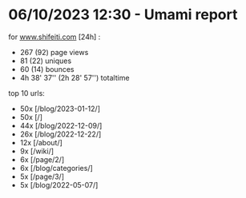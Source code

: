 # 06/10/2023 12:30 - Umami report
for www.shifeiti.com [24h] :

 - 267 (92) page views
 - 81 (22) uniques
 - 60 (14) bounces
 - 4h 38' 37'' (2h 28' 57'') totaltime


top 10 urls:
 - 50x [/blog/2023-01-12/]
 - 50x [/]
 - 44x [/blog/2022-12-09/]
 - 26x [/blog/2022-12-22/]
 - 12x [/about/]
 - 9x [/wiki/]
 - 6x [/page/2/]
 - 6x [/blog/categories/]
 - 5x [/page/3/]
 - 5x [/blog/2022-05-07/]


